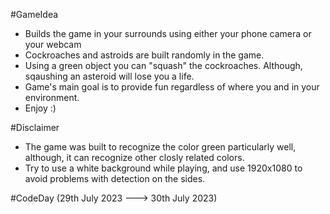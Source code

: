 #GameIdea
* Builds the game in your surrounds using either your phone camera or your webcam
* Cockroaches and astroids are built randomly in the game.
* Using a green object you can "squash" the cockroaches. Although, sqaushing an asteroid will lose you a life.
* Game's main goal is to provide fun regardless of where you and in your environment.
* Enjoy :)

#Disclaimer

* The game was built to recognize the color green particularly well, although, it can recognize other closly related colors.
* Try to use a white background while playing, and use 1920x1080 to avoid problems with detection on the sides. 

#CodeDay (29th July 2023 ---> 30th July 2023)

